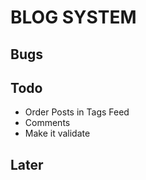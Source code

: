 # BLOG SYSTEM



## Bugs

## Todo

* Order Posts in Tags Feed
* Comments
* Make it validate





## Later

